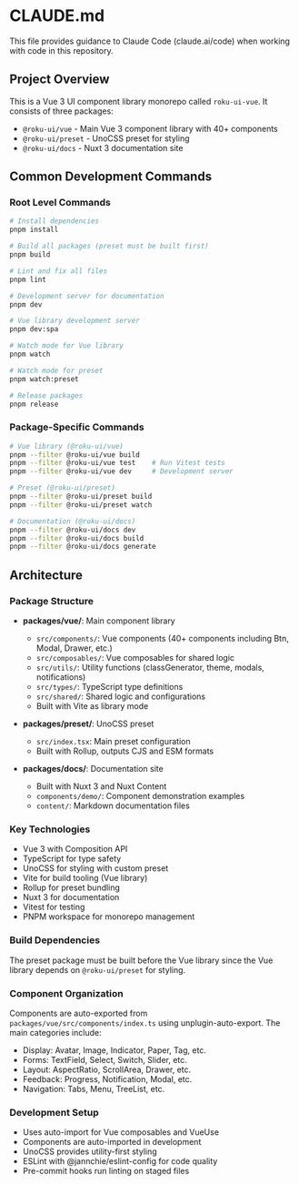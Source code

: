 # CLAUDE.md

This file provides guidance to Claude Code (claude.ai/code) when working with code in this repository.

## Project Overview

This is a Vue 3 UI component library monorepo called `roku-ui-vue`. It consists of three packages:

- `@roku-ui/vue` - Main Vue 3 component library with 40+ components
- `@roku-ui/preset` - UnoCSS preset for styling
- `@roku-ui/docs` - Nuxt 3 documentation site

## Common Development Commands

### Root Level Commands

```bash
# Install dependencies
pnpm install

# Build all packages (preset must be built first)
pnpm build

# Lint and fix all files
pnpm lint

# Development server for documentation
pnpm dev

# Vue library development server
pnpm dev:spa

# Watch mode for Vue library
pnpm watch

# Watch mode for preset
pnpm watch:preset

# Release packages
pnpm release
```

### Package-Specific Commands

```bash
# Vue library (@roku-ui/vue)
pnpm --filter @roku-ui/vue build
pnpm --filter @roku-ui/vue test    # Run Vitest tests
pnpm --filter @roku-ui/vue dev     # Development server

# Preset (@roku-ui/preset)
pnpm --filter @roku-ui/preset build
pnpm --filter @roku-ui/preset watch

# Documentation (@roku-ui/docs)
pnpm --filter @roku-ui/docs dev
pnpm --filter @roku-ui/docs build
pnpm --filter @roku-ui/docs generate
```

## Architecture

### Package Structure

- **packages/vue/**: Main component library
  - `src/components/`: Vue components (40+ components including Btn, Modal, Drawer, etc.)
  - `src/composables/`: Vue composables for shared logic
  - `src/utils/`: Utility functions (classGenerator, theme, modals, notifications)
  - `src/types/`: TypeScript type definitions
  - `src/shared/`: Shared logic and configurations
  - Built with Vite as library mode

- **packages/preset/**: UnoCSS preset
  - `src/index.tsx`: Main preset configuration
  - Built with Rollup, outputs CJS and ESM formats

- **packages/docs/**: Documentation site
  - Built with Nuxt 3 and Nuxt Content
  - `components/demo/`: Component demonstration examples
  - `content/`: Markdown documentation files

### Key Technologies

- Vue 3 with Composition API
- TypeScript for type safety
- UnoCSS for styling with custom preset
- Vite for build tooling (Vue library)
- Rollup for preset bundling
- Nuxt 3 for documentation
- Vitest for testing
- PNPM workspace for monorepo management

### Build Dependencies

The preset package must be built before the Vue library since the Vue library depends on `@roku-ui/preset` for styling.

### Component Organization

Components are auto-exported from `packages/vue/src/components/index.ts` using unplugin-auto-export. The main categories include:

- Display: Avatar, Image, Indicator, Paper, Tag, etc.
- Forms: TextField, Select, Switch, Slider, etc.
- Layout: AspectRatio, ScrollArea, Drawer, etc.
- Feedback: Progress, Notification, Modal, etc.
- Navigation: Tabs, Menu, TreeList, etc.

### Development Setup

- Uses auto-import for Vue composables and VueUse
- Components are auto-imported in development
- UnoCSS provides utility-first styling
- ESLint with @jannchie/eslint-config for code quality
- Pre-commit hooks run linting on staged files
